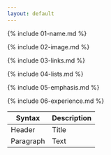 ```yaml
---
layout: default
---
```

{% include 01-name.md %}

{% include 02-image.md %}

{% include 03-links.md %}

{% include 04-lists.md %}

{% include 05-emphasis.md %}

{% include 06-experience.md %}

| Syntax      | Description |
| ----------- | ----------- |
| Header      | Title       |
| Paragraph   | Text        |
